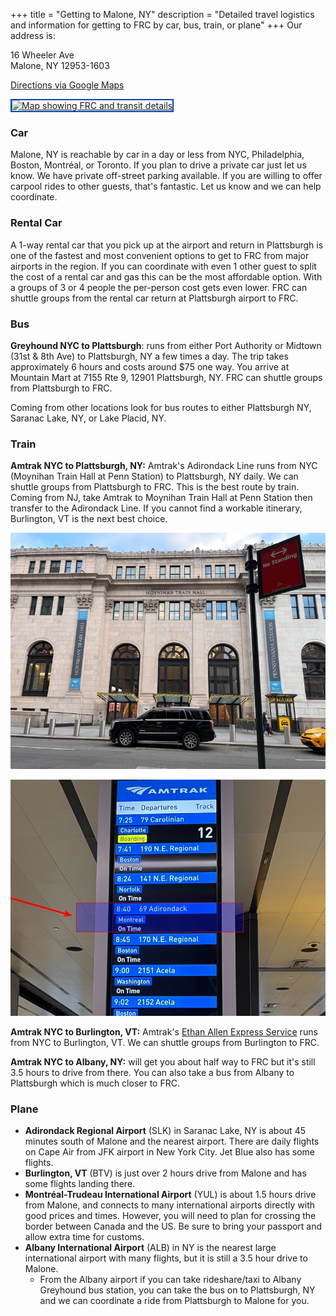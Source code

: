 +++
title =  "Getting to Malone, NY"
description = "Detailed travel logistics and information for getting to FRC by car, bus, train, or plane"
+++
Our address is:

<p class="address">
16 Wheeler Ave
<br>
Malone, NY 12953-1603
</p>

<a href="https://goo.gl/maps/4GvniRYNAE1gHtSg9">Directions via Google Maps</a>

<a href="https://goo.gl/maps/4GvniRYNAE1gHtSg9">
<img alt="Map showing FRC and transit details" src="/images/map2.png" style="border: 2px solid #0044b4;">
</a>

### Car

Malone, NY is reachable by car in a day or less from NYC, Philadelphia, Boston, Montréal, or Toronto. If you plan to drive a private car just let us know. We have private off-street parking available. If you are willing to offer carpool rides to other guests, that's fantastic. Let us know and we can help coordinate.

### Rental Car

A 1-way rental car that you pick up at the airport and return in Plattsburgh is one of the fastest and most convenient options to get to FRC from major airports in the region. If you can coordinate with even 1 other guest to split the cost of a rental car and gas this can be the most affordable option. With a groups of 3 or 4 people the per-person cost gets even lower. FRC can shuttle groups from the rental car return at Plattsburgh airport to FRC.

### Bus

**Greyhound NYC to Plattsburgh**: runs from either Port Authority or Midtown (31st & 8th Ave) to Plattsburgh, NY a few times a day. The trip takes approximately 6 hours and costs around $75 one way. You arrive at Mountain Mart at 7155 Rte 9, 12901 Plattsburgh, NY. FRC can shuttle groups from Plattsburgh to FRC.

Coming from other locations look for bus routes to either Plattsburgh NY, Saranac Lake, NY, or Lake Placid, NY.

### Train

**Amtrak NYC to Plattsburgh, NY:** Amtrak's Adirondack Line runs from NYC (Moynihan Train Hall at Penn Station) to Plattsburgh, NY daily. We can shuttle groups from Plattsburgh to FRC. This is the best route by train. Coming from NJ, take Amtrak to Moynihan Train Hall at Penn Station then transfer to the Adirondack Line. If you cannot find a workable itinerary, Burlington, VT is the next best choice.

![Exterior of Moynihan Train Hall at Pennsylvania Station](moynihan.jpg)

![Amtrak Signage for the Adirondack Line](adirondack-line.jpg)


**Amtrak NYC to Burlington, VT:** Amtrak's [Ethan Allen Express Service](https://www.amtrak.com/ethan-allen-express-train) runs from NYC to Burlington, VT. We can shuttle groups from Burlington to FRC.

**Amtrak NYC to Albany, NY:** will get you about half way to FRC but it's still 3.5 hours to drive from there. You can also take a bus from Albany to Plattsburgh which is much closer to FRC.

### Plane

* **Adirondack Regional Airport** (SLK) in Saranac Lake, NY is about 45 minutes south of Malone and the nearest airport. There are daily flights on Cape Air from JFK airport in New York City. Jet Blue also has some flights.
* **Burlington, VT** (BTV) is just over 2 hours drive from Malone and has some flights landing there.
* **Montréal-Trudeau International Airport** (YUL) is about 1.5 hours drive from Malone, and connects to many international airports directly with good prices and times. However, you will need to plan for crossing the border between Canada and the US. Be sure to bring your passport and allow extra time for customs.
* **Albany International Airport** (ALB) in NY is the nearest large international airport with many flights, but it is still a 3.5 hour drive to Malone.
  * From the Albany airport if you can take rideshare/taxi to Albany Greyhound bus station, you can take the bus on to Plattsburgh, NY and we can coordinate a ride from Plattsburgh to Malone for you.

